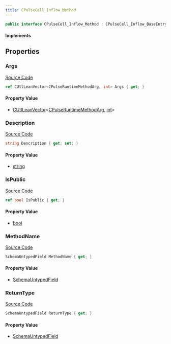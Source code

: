 ```yaml
---
title: CPulseCell_Inflow_Method
---
```


```csharp
public interface CPulseCell_Inflow_Method : CPulseCell_Inflow_BaseEntrypoint, CPulseCell_BaseFlow, CPulseCell_Base, ISchemaClass<CPulseCell_Base>, ISchemaClass<CPulseCell_BaseFlow>, ISchemaClass<CPulseCell_Inflow_BaseEntrypoint>, ISchemaClass<CPulseCell_Inflow_Method>, ISchemaField, ISchemaClass, INativeHandle
```

#### Implements

## Properties

### Args

[Source Code](https://github.com/swiftly-solution/swiftlys2/blob/main/managed/src/SwiftlyS2.Generated/Schemas/Interfaces/CPulseCell_Inflow_Method.cs#L27)

```csharp
ref CUtlLeanVector<CPulseRuntimeMethodArg, int> Args { get; }
```

#### Property Value

- [CUtlLeanVector](/docs/api/shared/natives/cutlleanvector-2)<[CPulseRuntimeMethodArg](/docs/api/shared/schemadefinitions/cpulseruntimemethodarg), [int](https://learn.microsoft.com/dotnet/api/system.int32)>

### Description

[Source Code](https://github.com/swiftly-solution/swiftlys2/blob/main/managed/src/SwiftlyS2.Generated/Schemas/Interfaces/CPulseCell_Inflow_Method.cs#L20)

```csharp
string Description { get; set; }
```

#### Property Value

- [string](https://learn.microsoft.com/dotnet/api/system.string)

### IsPublic

[Source Code](https://github.com/swiftly-solution/swiftlys2/blob/main/managed/src/SwiftlyS2.Generated/Schemas/Interfaces/CPulseCell_Inflow_Method.cs#L22)

```csharp
ref bool IsPublic { get; }
```

#### Property Value

- [bool](https://learn.microsoft.com/dotnet/api/system.boolean)

### MethodName

[Source Code](https://github.com/swiftly-solution/swiftlys2/blob/main/managed/src/SwiftlyS2.Generated/Schemas/Interfaces/CPulseCell_Inflow_Method.cs#L18)

```csharp
SchemaUntypedField MethodName { get; }
```

#### Property Value

- [SchemaUntypedField](/docs/api/shared/schemas/schemauntypedfield)

### ReturnType

[Source Code](https://github.com/swiftly-solution/swiftlys2/blob/main/managed/src/SwiftlyS2.Generated/Schemas/Interfaces/CPulseCell_Inflow_Method.cs#L25)

```csharp
SchemaUntypedField ReturnType { get; }
```

#### Property Value

- [SchemaUntypedField](/docs/api/shared/schemas/schemauntypedfield)

